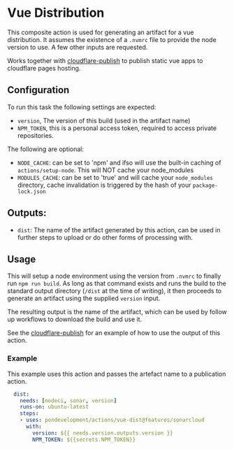# Vue Distribution

This composite action is used for generating an artifact for a vue distribution.
It assumes the existence of a `.nvmrc` file to provide the node version to use.
A few other inputs are requested.

Works together with [cloudflare-publish][cloudflare] to publish static vue apps
to cloudflare pages hosting.

## Configuration

To run this task the following settings are expected:

- `version`, The version of this build (used in the artifact name)
- `NPM_TOKEN`, this is a personal access token, required to access private repositories.

The following are optional:

- `NODE_CACHE`: can be set to 'npm' and ifso will use the built-in caching of
  `actions/setup-node`. This will NOT cache your node_modules
- `MODULES_CACHE`: can be set to 'true' and will cache your `node_modules`
  directory, cache invalidation is triggered by the hash of your
  `package-lock.json`

## Outputs:

- `dist`: The name of the artifact generated by this action, can be used in
  further steps to upload or do other forms of processing with.

## Usage

This will setup a node environment using the version from `.nvmrc` to finally
run `npm run build`. As long as that command exists and runs the build to the
standard output directory (`/dist` at the time of writing), it then proceeds to
generate an artifact using the supplied `version` input.

The resulting output is the name of the artifact, which can be used by follow up
workflows to download the build and use it.

See the [cloudflare-publish][cloudflare] for an example of
how to use the output of this action.

### Example

This example uses this action and passes the artefact name to a publication action.

```yaml
  dist:
    needs: [nodeci, sonar, version]
    runs-on: ubuntu-latest
    steps:
    - uses: pondevelopment/actions/vue-dist@features/sonarcloud
      with:
        version: ${{ needs.version.outputs.version }}
        NPM_TOKEN: ${{secrets.NPM_TOKEN}}
```

[cloudflare]: ../cloudflare-publish/readme.md